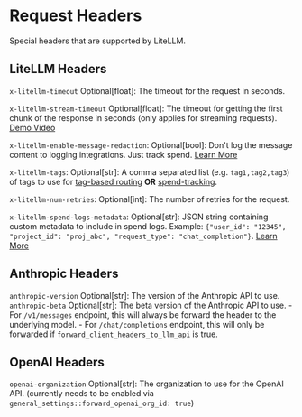# Request Headers

Special headers that are supported by LiteLLM.

## LiteLLM Headers

`x-litellm-timeout` Optional[float]: The timeout for the request in seconds.

`x-litellm-stream-timeout` Optional[float]: The timeout for getting the first chunk of the response in seconds (only applies for streaming requests). [Demo Video](https://www.loom.com/share/8da67e4845ce431a98c901d4e45db0e5)

`x-litellm-enable-message-redaction`: Optional[bool]: Don't log the message content to logging integrations. Just track spend. [Learn More](./logging#redact-messages-response-content)

`x-litellm-tags`: Optional[str]: A comma separated list (e.g. `tag1,tag2,tag3`) of tags to use for [tag-based routing](./tag_routing) **OR** [spend-tracking](./enterprise.md#tracking-spend-for-custom-tags).

`x-litellm-num-retries`: Optional[int]: The number of retries for the request.

`x-litellm-spend-logs-metadata`: Optional[str]: JSON string containing custom metadata to include in spend logs. Example: `{"user_id": "12345", "project_id": "proj_abc", "request_type": "chat_completion"}`. [Learn More](../proxy/enterprise#tracking-spend-with-custom-metadata)

## Anthropic Headers

`anthropic-version` Optional[str]: The version of the Anthropic API to use.  
`anthropic-beta` Optional[str]: The beta version of the Anthropic API to use.
    - For `/v1/messages` endpoint, this will always be forward the header to the underlying model.
    - For `/chat/completions` endpoint, this will only be forwarded if `forward_client_headers_to_llm_api` is true.

## OpenAI Headers

`openai-organization` Optional[str]: The organization to use for the OpenAI API. (currently needs to be enabled via `general_settings::forward_openai_org_id: true`)



